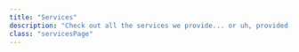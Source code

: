```yaml
---
title: "Services"
description: "Check out all the services we provide... or uh, provided, I guess."
class: "servicesPage"
---
```

